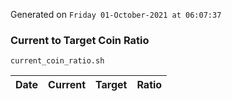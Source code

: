 Generated on `Friday 01-October-2021 at 06:07:37`

### Current to Target Coin Ratio
`current_coin_ratio.sh`

Date|Current|Target|Ratio
---|---|---|---
